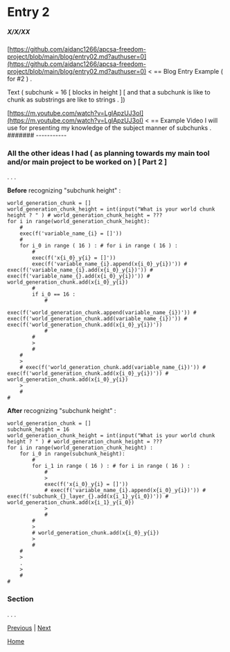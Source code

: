 # Entry 2
##### X/X/XX

[https://github.com/aidanc1266/apcsa-freedom-project/blob/main/blog/entry02.md?authuser=0](https://github.com/aidanc1266/apcsa-freedom-project/blob/main/blog/entry02.md?authuser=0) < == Blog Entry Example ( for #2 ) . 

Text ( subchunk = 16 [ blocks in height ] [ and that a subchunk is like to chunk as substrings are like to strings . ]) 

[https://m.youtube.com/watch?v=LglApzUJ3oI](https://m.youtube.com/watch?v=LglApzUJ3oI) < == Example Video I will use for presenting my knowledge of the subject manner of subchunks . 
####### -----------

### All the other ideas I had ( as planning towards my main tool and/or main project to be worked on ) [ Part 2 ] 

. . . 

**Before** recognizing "subchunk height" : 
```langauge 
world_generation_chunk = [] 
world_generation_chunk_height = int(input("What is your world chunk height ? " ) # world_generation_chunk_height = ???
for i in range(world_generation_chunk_height):
    #
    exec(f('variable_name_{i} = []'))
    # 
    for i_0 in range ( 16 ) : # for i in range ( 16 ) : 
        # 
        exec(f('x{i_0}_y{i} = []')) 
        exec(f('variable_name_{i}.append(x{i_0}_y{i})')) # exec(f('variable_name_{i}.add(x{i_0}_y{i})')) # exec(f('variable_name_{}.add(x{i_0}_y{i})')) # world_generation_chunk.add(x{i_0}_y{i})
        # 
        if i_0 == 16 :
            #
            exec(f('world_generation_chunk.append(variable_name_{i})')) # exec(f('world_generation_chunk.add(variable_name_{i})')) # exec(f('world_generation_chunk.add(x{i_0}_y{i})'))
            #
        # 
        >
        # 
    # 
    >
    # exec(f('world_generation_chunk.add(variable_name_{i})')) # exec(f('world_generation_chunk.add(x{i_0}_y{i})')) # world_generation_chunk.add(x{i_0}_y{i}) 
    >
    # 
# 
``` 

**After** recognizing "subchunk height" : 
```language
world_generation_chunk = [] 
subchunk_height = 16
world_generation_chunk_height = int(input("What is your world chunk height ? " ) # world_generation_chunk_height = ???
for i in range(world_generation_chunk_height) : 
    for i_0 in range(subchunk_height):
        # 
        for i_1 in range ( 16 ) : # for i in range ( 16 ) : 
            # 
            >
            exec(f('x{i_0}_y{i} = []')) 
            # exec(f('variable_name_{i}.append(x{i_0}_y{i})')) # exec(f('subchunk_{}_layer_{}.add(x{i_1}_y{i_0})')) # world_generation_chunk.add(x{i_1}_y{i_0})
            >
            # 
        # 
        >
        # world_generation_chunk.add(x{i_0}_y{i}) 
        >
        # 
    # 
    >
    .
    >
    # 
# 
``` 

### Section 

. . . 

[Previous](entry01.md) | [Next](entry03.md)

[Home](../README.md)
